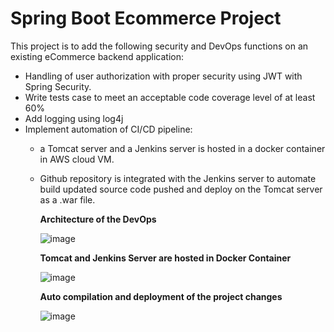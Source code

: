 # Spring Boot Ecommerce Project

This project is to add the following security and DevOps functions on an existing eCommerce backend application:
* Handling of user authorization with proper security using JWT with Spring Security.
* Write tests case to meet an acceptable code coverage level of at least 60%
* Add logging using log4j
* Implement automation of CI/CD pipeline:
    * a Tomcat server and a Jenkins server is hosted in a docker container in AWS cloud VM. 
    * Github repository is integrated with the Jenkins server to automate build updated source code pushed and deploy on the Tomcat server as a .war file.
      
      **Architecture of the DevOps**
      
      ![image](https://user-images.githubusercontent.com/23166741/233114652-17ed3e0f-d35f-42f3-afc9-206398f33fc7.png)
      
      **Tomcat and Jenkins Server are hosted in Docker Container**
      
      ![image](https://user-images.githubusercontent.com/23166741/233115676-ba060a02-21a3-4506-be87-c7c866b4edc5.png)
      
      **Auto compilation and deployment of the project changes**
      
      ![image](https://user-images.githubusercontent.com/23166741/233116165-bc74eef0-acef-4ee8-b110-728b854fa645.png)
